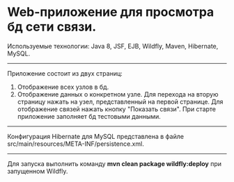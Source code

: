 Web-приложение для просмотра бд сети связи.
===
Используемые технологии: Java 8, JSF, EJB, Wildfly, Maven, Hibernate, MySQL.
***
Приложение состоит из двух страниц:
1. Отображение всех узлов в бд.
2. Отображение данных о конкретном узле.
Для перехода на вторую страницу нажать на узел, представленный на первой странице. Для отображение связей нажать кнопку "Показать связи".
При старте приложение заполняет бд тестовыми данными.
***
Конфигурация Hibernate для MySQL представлена в файле src/main/resources/META-INF/persistence.xml.
***
Для запуска выполнить команду **mvn clean package wildfly:deploy** при запущенном Wildfly.
